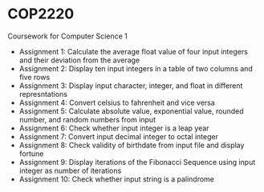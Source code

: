 # COP2220
Coursework for Computer Science 1

- Assignment 1: Calculate the average float value of four input integers and their deviation from the average
- Assignment 2: Display ten input integers in a table of two columns and five rows
- Assignment 3: Display input character, integer, and float in different represntations
- Assignment 4: Convert celsius to fahrenheit and vice versa
- Assignment 5: Calculate absolute value, exponential value, rounded number, and random numbers from input
- Assignment 6: Check whether input integer is a leap year
- Assignment 7: Convert input decimal integer to octal integer
- Assignment 8: Check validity of birthdate from input file and display fortune
- Assignment 9: Display iterations of the Fibonacci Sequence using input integer as number of iterations
- Assignment 10: Check whether input string is a palindrome
